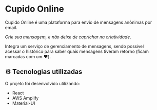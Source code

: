 # Cupido Online

Cupido Online é uma plataforma para envio de mensagens anônimas por email.  

*Crie sua mensagem, e não deixe de caprichar na criatividade.*  

Integra um serviço de gerenciamento de mensagens, sendo possivel acessar o histórico para saber quais mensagens tiveram retorno (ficam marcadas com um ❤️).

## ⚙️ Tecnologias utilizadas

O projeto foi desenvolvido utilizando:

- React
- AWS Amplify
- Material-UI
